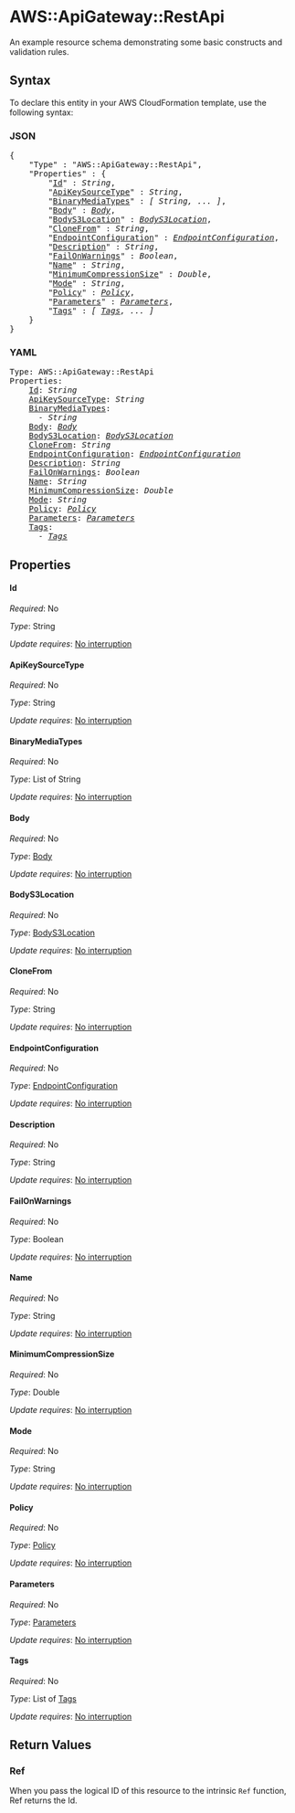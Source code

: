 # AWS::ApiGateway::RestApi

An example resource schema demonstrating some basic constructs and validation rules.

## Syntax

To declare this entity in your AWS CloudFormation template, use the following syntax:

### JSON

<pre>
{
    "Type" : "AWS::ApiGateway::RestApi",
    "Properties" : {
        "<a href="#id" title="Id">Id</a>" : <i>String</i>,
        "<a href="#apikeysourcetype" title="ApiKeySourceType">ApiKeySourceType</a>" : <i>String</i>,
        "<a href="#binarymediatypes" title="BinaryMediaTypes">BinaryMediaTypes</a>" : <i>[ String, ... ]</i>,
        "<a href="#body" title="Body">Body</a>" : <i><a href="body.md">Body</a></i>,
        "<a href="#bodys3location" title="BodyS3Location">BodyS3Location</a>" : <i><a href="bodys3location.md">BodyS3Location</a></i>,
        "<a href="#clonefrom" title="CloneFrom">CloneFrom</a>" : <i>String</i>,
        "<a href="#endpointconfiguration" title="EndpointConfiguration">EndpointConfiguration</a>" : <i><a href="endpointconfiguration.md">EndpointConfiguration</a></i>,
        "<a href="#description" title="Description">Description</a>" : <i>String</i>,
        "<a href="#failonwarnings" title="FailOnWarnings">FailOnWarnings</a>" : <i>Boolean</i>,
        "<a href="#name" title="Name">Name</a>" : <i>String</i>,
        "<a href="#minimumcompressionsize" title="MinimumCompressionSize">MinimumCompressionSize</a>" : <i>Double</i>,
        "<a href="#mode" title="Mode">Mode</a>" : <i>String</i>,
        "<a href="#policy" title="Policy">Policy</a>" : <i><a href="policy.md">Policy</a></i>,
        "<a href="#parameters" title="Parameters">Parameters</a>" : <i><a href="parameters.md">Parameters</a></i>,
        "<a href="#tags" title="Tags">Tags</a>" : <i>[ <a href="tags.md">Tags</a>, ... ]</i>
    }
}
</pre>

### YAML

<pre>
Type: AWS::ApiGateway::RestApi
Properties:
    <a href="#id" title="Id">Id</a>: <i>String</i>
    <a href="#apikeysourcetype" title="ApiKeySourceType">ApiKeySourceType</a>: <i>String</i>
    <a href="#binarymediatypes" title="BinaryMediaTypes">BinaryMediaTypes</a>: <i>
      - String</i>
    <a href="#body" title="Body">Body</a>: <i><a href="body.md">Body</a></i>
    <a href="#bodys3location" title="BodyS3Location">BodyS3Location</a>: <i><a href="bodys3location.md">BodyS3Location</a></i>
    <a href="#clonefrom" title="CloneFrom">CloneFrom</a>: <i>String</i>
    <a href="#endpointconfiguration" title="EndpointConfiguration">EndpointConfiguration</a>: <i><a href="endpointconfiguration.md">EndpointConfiguration</a></i>
    <a href="#description" title="Description">Description</a>: <i>String</i>
    <a href="#failonwarnings" title="FailOnWarnings">FailOnWarnings</a>: <i>Boolean</i>
    <a href="#name" title="Name">Name</a>: <i>String</i>
    <a href="#minimumcompressionsize" title="MinimumCompressionSize">MinimumCompressionSize</a>: <i>Double</i>
    <a href="#mode" title="Mode">Mode</a>: <i>String</i>
    <a href="#policy" title="Policy">Policy</a>: <i><a href="policy.md">Policy</a></i>
    <a href="#parameters" title="Parameters">Parameters</a>: <i><a href="parameters.md">Parameters</a></i>
    <a href="#tags" title="Tags">Tags</a>: <i>
      - <a href="tags.md">Tags</a></i>
</pre>

## Properties

#### Id

_Required_: No

_Type_: String

_Update requires_: [No interruption](https://docs.aws.amazon.com/AWSCloudFormation/latest/UserGuide/using-cfn-updating-stacks-update-behaviors.html#update-no-interrupt)

#### ApiKeySourceType

_Required_: No

_Type_: String

_Update requires_: [No interruption](https://docs.aws.amazon.com/AWSCloudFormation/latest/UserGuide/using-cfn-updating-stacks-update-behaviors.html#update-no-interrupt)

#### BinaryMediaTypes

_Required_: No

_Type_: List of String

_Update requires_: [No interruption](https://docs.aws.amazon.com/AWSCloudFormation/latest/UserGuide/using-cfn-updating-stacks-update-behaviors.html#update-no-interrupt)

#### Body

_Required_: No

_Type_: <a href="body.md">Body</a>

_Update requires_: [No interruption](https://docs.aws.amazon.com/AWSCloudFormation/latest/UserGuide/using-cfn-updating-stacks-update-behaviors.html#update-no-interrupt)

#### BodyS3Location

_Required_: No

_Type_: <a href="bodys3location.md">BodyS3Location</a>

_Update requires_: [No interruption](https://docs.aws.amazon.com/AWSCloudFormation/latest/UserGuide/using-cfn-updating-stacks-update-behaviors.html#update-no-interrupt)

#### CloneFrom

_Required_: No

_Type_: String

_Update requires_: [No interruption](https://docs.aws.amazon.com/AWSCloudFormation/latest/UserGuide/using-cfn-updating-stacks-update-behaviors.html#update-no-interrupt)

#### EndpointConfiguration

_Required_: No

_Type_: <a href="endpointconfiguration.md">EndpointConfiguration</a>

_Update requires_: [No interruption](https://docs.aws.amazon.com/AWSCloudFormation/latest/UserGuide/using-cfn-updating-stacks-update-behaviors.html#update-no-interrupt)

#### Description

_Required_: No

_Type_: String

_Update requires_: [No interruption](https://docs.aws.amazon.com/AWSCloudFormation/latest/UserGuide/using-cfn-updating-stacks-update-behaviors.html#update-no-interrupt)

#### FailOnWarnings

_Required_: No

_Type_: Boolean

_Update requires_: [No interruption](https://docs.aws.amazon.com/AWSCloudFormation/latest/UserGuide/using-cfn-updating-stacks-update-behaviors.html#update-no-interrupt)

#### Name

_Required_: No

_Type_: String

_Update requires_: [No interruption](https://docs.aws.amazon.com/AWSCloudFormation/latest/UserGuide/using-cfn-updating-stacks-update-behaviors.html#update-no-interrupt)

#### MinimumCompressionSize

_Required_: No

_Type_: Double

_Update requires_: [No interruption](https://docs.aws.amazon.com/AWSCloudFormation/latest/UserGuide/using-cfn-updating-stacks-update-behaviors.html#update-no-interrupt)

#### Mode

_Required_: No

_Type_: String

_Update requires_: [No interruption](https://docs.aws.amazon.com/AWSCloudFormation/latest/UserGuide/using-cfn-updating-stacks-update-behaviors.html#update-no-interrupt)

#### Policy

_Required_: No

_Type_: <a href="policy.md">Policy</a>

_Update requires_: [No interruption](https://docs.aws.amazon.com/AWSCloudFormation/latest/UserGuide/using-cfn-updating-stacks-update-behaviors.html#update-no-interrupt)

#### Parameters

_Required_: No

_Type_: <a href="parameters.md">Parameters</a>

_Update requires_: [No interruption](https://docs.aws.amazon.com/AWSCloudFormation/latest/UserGuide/using-cfn-updating-stacks-update-behaviors.html#update-no-interrupt)

#### Tags

_Required_: No

_Type_: List of <a href="tags.md">Tags</a>

_Update requires_: [No interruption](https://docs.aws.amazon.com/AWSCloudFormation/latest/UserGuide/using-cfn-updating-stacks-update-behaviors.html#update-no-interrupt)

## Return Values

### Ref

When you pass the logical ID of this resource to the intrinsic `Ref` function, Ref returns the Id.
